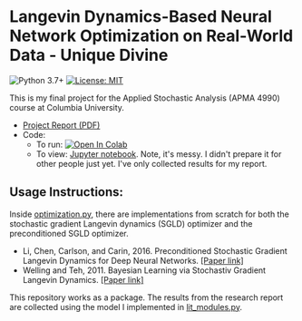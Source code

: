 # Langevin Dynamics-Based Neural Network Optimization on Real-World Data - Unique Divine

![Python 3.7+] [![License: MIT]](https://github.com/Unique-Divine/Langevin-Dynamics-for-NN-Optimization/blob/main/LICENSE)

[Python 3.7+]: https://img.shields.io/badge/python-3.7+-blue.svg
[License: MIT]: https://img.shields.io/badge/License-MIT-yellow.svg 

This is my final project for the Applied Stochastic Analysis (APMA 4990) course at  Columbia University.

- [Project Report (PDF)](https://github.com/Unique-Divine/Langevin-Dynamics-for-NN-Optimization/blob/main/report-Stochastic-Analysis-Project.pdf)
- Code: 
  - To run: [![Open In Colab](https://colab.research.google.com/assets/colab-badge.svg)](https://colab.research.google.com/github/Unique-Divine/Langevin-Dynamics-for-NN-Optimization/blob/main/science.ipynb) 
  - To view: [Jupyter notebook](https://github.com/Unique-Divine/Langevin-Dynamics-for-NN-Optimization/blob/main/science.ipynb). Note, it's messy. I didn't prepare it for other people just yet. I've only collected results for my report. 

## Usage Instructions: 
Inside [optimization.py](https://github.com/Unique-Divine/Langevin-Dynamics-for-NN-Optimization/blob/main/optimization.py), there are implementations from scratch for both the stochastic gradient Langevin dynamics (SGLD) optimizer and the preconditioned SGLD  optimizer.  
- Li, Chen, Carlson, and Carin, 2016. Preconditioned Stochastic Gradient Langevin Dynamics for Deep Neural Networks. [[Paper link]](https://preview.tinyurl.com/25kd89a6)
- Welling and Teh, 2011. Bayesian Learning via Stochastiv Gradient Langevin Dynamics. [[Paper link]](https://bit.ly/3ngnyRA)

This repository works as a package. The results from the research report are collected using the model I implemented in [lit_modules.py](https://github.com/Unique-Divine/SA-Project/blob/main/lit_modules.py). 